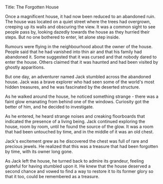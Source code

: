 Title: The Forgotten House

Once a magnificent house, it had now been reduced to an abandoned ruin. The house was located on a quiet street where the trees had overgrown, creeping up its walls and obscuring the view. It was a common sight to see people pass by, looking dazedly towards the house as they hurried their steps. But no one bothered to enter, let alone step inside.

Rumours were flying in the neighbourhood about the owner of the house. People said that he had vanished into thin air and that his family had abandoned it. Some suggested that it was cursed and that nobody dared to enter the house. Others claimed that it was haunted and had been visited by ghostly apparitions.

But one day, an adventurer named Jack stumbled across the abandoned house. Jack was a brave explorer who had seen some of the world's most hidden treasures, and he was fascinated by the deserted structure.

As he walked around the house, he noticed something strange - there was a faint glow emanating from behind one of the windows. Curiosity got the better of him, and he decided to investigate.

As he entered, he heard strange noises and creaking floorboards that indicated the presence of a living being. Jack continued exploring the house, room by room, until he found the source of the glow. It was a room that had been untouched by time, and in the middle of it was an old chest.

Jack's excitement grew as he discovered the chest was full of rare and precious jewels. He realized that this was a treasure that had been forgotten by time, with its owner long gone.

As Jack left the house, he turned back to admire its grandeur, feeling grateful for having stumbled upon it. He knew that the house deserved a second chance and vowed to find a way to restore it to its former glory so that it too, could be remembered as a treasure.